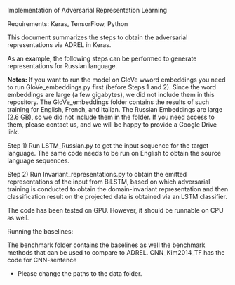 Implementation of Adversarial Representation Learning

Requirements: Keras, TensorFlow, Python

This document summarizes the steps to obtain the adversarial representations via ADREL in Keras.

As an example, the following steps can be performed to generate representations for Russian language.

**Notes:** If you want to  run the model on GloVe wword embeddings you need to run GloVe_embeddings.py first (before Steps 1 and 2). Since the word embeddings are large (a few gigabytes), we did not include them in this repository. The GloVe_embeddings folder contains the results of such training for English, French, and Italian. The Russian Embeddings are large (2.6 GB), so we did not include them in the folder. If you need access to them, please contact us, and we will be happy to provide a Google Drive link. 



Step 1) Run LSTM_Russian.py to get the input sequence for the target language. The same code needs to be run on English to obtain the source language sequences.

Step 2) Run Invariant_representations.py to obtain the emitted representations of the input from BiLSTM, based on which adversarial training is conducted to obtain the domain-invariant representation and then classification result on the projected data is obtained via an LSTM classifier.
 
 The code has been tested on GPU. However, it should be runnable on CPU as well.
 
 Running the baselines:
 
 The benchmark folder contains the baselines as well the benchmark methods that can be used to compare to ADREL.
 CNN_Kim2014_TF has the code for CNN-sentence

* Please change the paths to the data folder.
